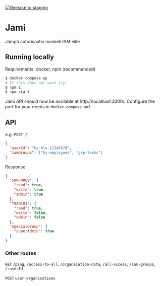 [![Release to staging](https://github.com/UniversityOfHelsinkiCS/jami/actions/workflows/staging.yml/badge.svg)](https://github.com/UniversityOfHelsinkiCS/jami/actions/workflows/staging.yml)

# Jami

Jämpti autorisaatio mankeli IAM:eille

## Running locally

Requirements: docker, npm (recommended)

```sh
$ docker compose up
# If this does not work try:
$ npm i
$ npm start
```

Jami API should now be available at http://localhost:3000/. Configure the port for your needs in `docker-compose.yml`.


## API

e.g. `POST /`

```json
{
  "userId": "hy-hlo-12345678",
  "iamGroups": ["hy-employees", "grp-toska"]
}
```

Response

```json
{
  "500-M009": {
    "read": true,
    "write": true,
    "admin": true
  },
  "T920101": {
    "read": true,
    "write": false,
    "admin": false
  },
  "specialGroup": {
    "superAdmin": true
  }
}
```

### Other routes

`GET` `/ping`, `/access-to-all`, `/organisation-data`, `/all-access`, `/iam-groups`, `/:userId`

`POST` `user-organisations`

